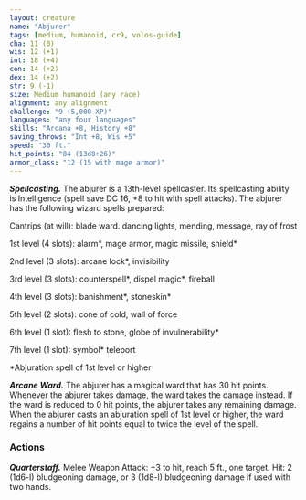 ```yaml
---
layout: creature
name: "Abjurer"
tags: [medium, humanoid, cr9, volos-guide]
cha: 11 (0)
wis: 12 (+1)
int: 18 (+4)
con: 14 (+2)
dex: 14 (+2)
str: 9 (-1)
size: Medium humanoid (any race)
alignment: any alignment
challenge: "9 (5,000 XP)"
languages: "any four languages"
skills: "Arcana +8, History +8"
saving_throws: "Int +8, Wis +5"
speed: "30 ft."
hit_points: "84 (13d8+26)"
armor_class: "12 (15 with mage armor)"
---
```


***Spellcasting.*** The abjurer is a 13th-level spellcaster. Its spellcasting ability is Intelligence (spell save DC 16, +8 to hit with spell attacks). The abjurer has the following wizard spells prepared:

Cantrips (at will): blade ward. dancing lights, mending, message, ray of frost

1st level (4 slots): alarm*, mage armor, magic missile, shield*

2nd level (3 slots): arcane lock*, invisibility

3rd level (3 slots): counterspell*, dispel magic*, fireball

4th level (3 slots): banishment*, stoneskin*

5th level (2 slots): cone of cold, wall of force

6th level (1 slot): flesh to stone, globe of invulnerability*

7th level (1 slot): symbol* teleport

*Abjuration spell of 1st level or higher

***Arcane Ward.*** The abjurer has a magical ward that has 30 hit points. Whenever the abjurer takes damage, the ward takes the damage instead. If the ward is reduced to 0 hit points, the abjurer takes any remaining damage. When the abjurer casts an abjuration spell of 1st level or higher, the ward regains a number of hit points equal to twice the level of the spell.

### Actions

***Quarterstaff.*** Melee Weapon Attack: +3 to hit, reach 5 ft., one target. Hit: 2 (1d6-l) bludgeoning damage, or 3 (1d8-l) bludgeoning damage if used with two hands.